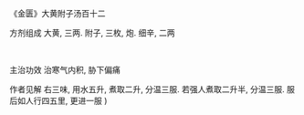 《金匮》大黄附子汤百十二

方剂组成 大黄, 三两. 附子, 三枚, 炮. 细辛, 二两

 

主治功效 治寒气内积, 胁下偏痛 

作者见解 右三味, 用水五升, 煮取二升, 分温三服. 若强人煮取二升半, 分温三服. 服后如人行四五里, 更进一服 ) 

